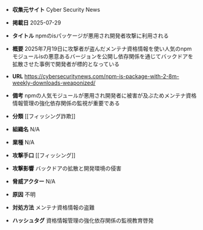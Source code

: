 - **収集元サイト**
Cyber Security News

- **掲載日**
2025-07-29

- **タイトル**
npmのisパッケージが悪用され開発者攻撃に利用される

- **概要**
2025年7月19日に攻撃者が盗んだメンテナ資格情報を使い人気のnpmモジュールisの悪意あるバージョンを公開し依存関係を通じてバックドアを拡散させた事例で開発者が標的となっている

- **URL**
https://cybersecuritynews.com/npm-is-package-with-2-8m-weekly-downloads-weaponized/

- **備考**
npmの人気モジュールが悪用され開発者に被害が及ぶためメンテナ資格情報管理の強化依存関係の監視が重要である

- **分類**
[[フィッシング詐欺]]

- **組織名**
N/A

- **業種**
N/A

- **攻撃手口**
[[フィッシング]]

- **攻撃影響**
バックドアの拡散と開発環境の侵害

- **脅威アクター**
N/A

- **原因**
不明

- **対処方法**
メンテナ資格情報の盗難

- **ハッシュタグ**
資格情報管理の強化依存関係の監視教育啓発
